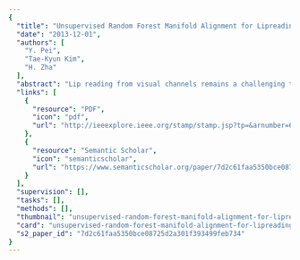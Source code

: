 ```yaml
---
{
  "title": "Unsupervised Random Forest Manifold Alignment for Lipreading",
  "date": "2013-12-01",
  "authors": [
    "Y. Pei",
    "Tae-Kyun Kim",
    "H. Zha"
  ],
  "abstract": "Lip reading from visual channels remains a challenging topic considering the various speaking characteristics. In this paper, we address an efficient lip reading approach by investigating the unsupervised random forest manifold alignment (RFMA). The density random forest is employed to estimate affinity of patch trajectories in speaking facial videos. We propose novel criteria for node splitting to avoid the rank-deficiency in learning density forests. By virtue of the hierarchical structure of random forests, the trajectory affinities are measured efficiently, which are used to find embeddings of the speaking video clips by a graph-based algorithm. Lip reading is formulated as matching between manifolds of query and reference video clips. We employ the manifold alignment technique for matching, where the L∞-norm-based manifold-to-manifold distance is proposed to find the matching pairs. We apply this random forest manifold alignment technique to various video data sets captured by consumer cameras. The experiments demonstrate that lip reading can be performed effectively, and outperform state-of-the-arts.",
  "links": [
    {
      "resource": "PDF",
      "icon": "pdf",
      "url": "http://ieeexplore.ieee.org/stamp/stamp.jsp?tp=&arnumber=6751125"
    },
    {
      "resource": "Semantic Scholar",
      "icon": "semanticscholar",
      "url": "https://www.semanticscholar.org/paper/7d2c61faa5350bce08725d2a301f393499feb734"
    }
  ],
  "supervision": [],
  "tasks": [],
  "methods": [],
  "thumbnail": "unsupervised-random-forest-manifold-alignment-for-lipreading-thumb.jpg",
  "card": "unsupervised-random-forest-manifold-alignment-for-lipreading-card.jpg",
  "s2_paper_id": "7d2c61faa5350bce08725d2a301f393499feb734"
}
---
```



